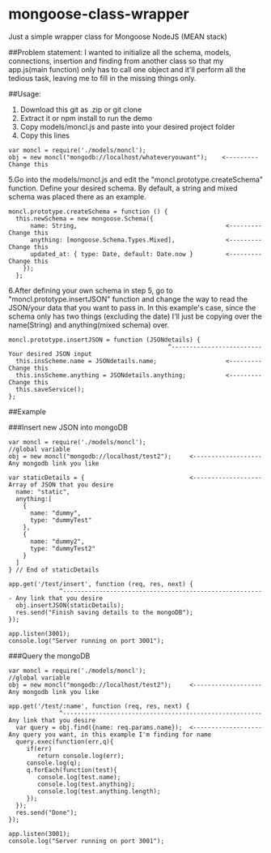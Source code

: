 # mongoose-class-wrapper

Just a simple wrapper class for Mongoose NodeJS (MEAN stack)

##Problem statement:
I wanted to initialize all the schema, models, connections, insertion and finding from another class so that my app.js(main function) only has to call one object and it'll perform all the tedious task, leaving me to fill in the missing things only.

##Usage:

1. Download this git as .zip or git clone
2. Extract it or npm install to run the demo
3. Copy models/moncl.js and paste into your desired project folder
4. Copy this lines
```
var moncl = require('./models/moncl');
obj = new moncl("mongodb://localhost/whateveryouwant");    <--------- Change this
```
5.Go into the models/moncl.js and edit the "moncl.prototype.createSchema" function. Define your desired schema. By default, a string and mixed schema was placed there as an example.
```
moncl.prototype.createSchema = function () {
  this.newSchema = new mongoose.Schema({
      name: String,                                         <--------- Change this
      anything: [mongoose.Schema.Types.Mixed],              <--------- Change this
      updated_at: { type: Date, default: Date.now }         <--------- Change this
    });
  };
```

6.After defining your own schema in step 5, go to "moncl.prototype.insertJSON" function and change the way to read the JSON/your data that you want to pass in. In this example's case, since the schema only has two things (excluding the date) I'll just be copying over the name(String) and anything(mixed schema) over.

```
moncl.prototype.insertJSON = function (JSONdetails) {
                                            ^------------------------- Your desired JSON input
  this.insScheme.name = JSONdetails.name;                   <--------- Change this
  this.insScheme.anything = JSONdetails.anything;           <--------- Change this
  this.saveService();
};
```

##Example

###Insert new JSON into mongoDB
```
var moncl = require('./models/moncl');
//global variable
obj = new moncl("mongodb://localhost/test2");     <------------------- Any mongodb link you like

var staticDetails = {                             <------------------- Array of JSON that you desire
  name: "static",
  anything:[
    {
      name: "dummy",
      type: "dummyTest"
    },
    {
      name: "dummy2",
      type: "dummyTest2"
    }
  ]
} // End of staticDetails

app.get('/test/insert', function (req, res, next) {
              ^-------------------------------------------------------- Any link that you desire
  obj.insertJSON(staticDetails);
  res.send("Finish saving details to the mongoDB");
});

app.listen(3001);
console.log("Server running on port 3001");
```

###Query the mongoDB
```
var moncl = require('./models/moncl');
//global variable
obj = new moncl("mongodb://localhost/test2");     <------------------- Any mongodb link you like

app.get('/test/:name', function (req, res, next) {
              ^------------------------------------------------------- Any link that you desire
  var query = obj.find({name: req.params.name});  <------------------- Any query you want, in this example I'm finding for name
  query.exec(function(err,q){
     if(err)
        return console.log(err);
     console.log(q);
     q.forEach(function(test){
        console.log(test.name);
        console.log(test.anything);
        console.log(test.anything.length);
     });
  });
  res.send("Done");
});

app.listen(3001);
console.log("Server running on port 3001");
```
